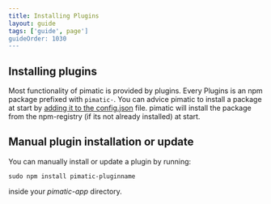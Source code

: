 ```yaml
---
title: Installing Plugins
layout: guide
tags: ['guide', page']
guideOrder: 1030
---
```


Installing plugins
------------
Most functionality of pimatic is provided by plugins. Every Plugins is an npm package prefixed
with `pimatic-`. You can advice pimatic to install a package at start by [adding it to the 
config.json](http://www.pimatic.org/guide/getting-started/configuration/#the-_plugins_-section) 
file. pimatic will install the package from the npm-registry (if its not already 
installed) at start.

Manual plugin installation or update
-----------------------
You can manually install or update a plugin by running:

    sudo npm install pimatic-pluginname

inside your _pimatic-app_ directory.
